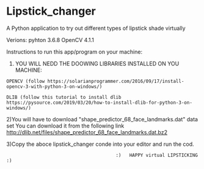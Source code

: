 # Lipstick_changer
A Python application to try out different types of lipstick shade virtually

Verions: pyhton 3.6.8 OpenCV 4.1.1


Instructions to run this app/program on your machine:

  1) YOU WILL NEDD THE DOOWING LIBRARIES INSTALLED ON YOU MACHINE:
  
    OPENCV (follow https://solarianprogrammer.com/2016/09/17/install-opencv-3-with-python-3-on-windows/)
    
    DLIB (follow this tutorial to install dlib https://pysource.com/2019/03/20/how-to-install-dlib-for-python-3-on-windows/)
    
  2)You will have to download "shape_predictor_68_face_landmarks.dat" data set
    You can download it from the following link http://dlib.net/files/shape_predictor_68_face_landmarks.dat.bz2
    
  3)Copy the aboce lipstick_changer conde into your editor and run the cod.
  
                                            :)   HAPPY virtual LIPSTICKING :)
